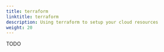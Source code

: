 ```yaml
---
title: terraform
linktitle: terraform
description: Using terraform to setup your cloud resources
weight: 20
---
```




TODO
